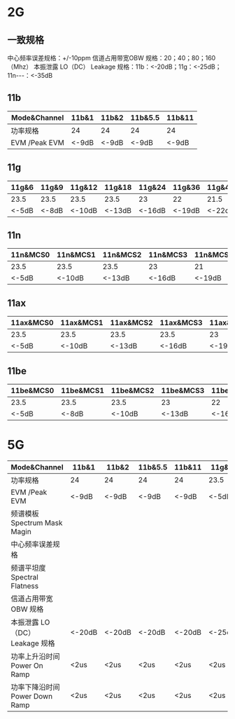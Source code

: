 # 2G
## 一致规格
中心频率误差规格：+/-10ppm
信道占用带宽OBW 规格：20；40；80；160（Mhz）
本振泄露 LO（DC） Leakage 规格：11b：<-20dB；11g：<-25dB；11n---：<-35dB

## 11b

| Mode&Channel  | 11b&1 | 11b&2 | 11b&5.5 | 11b&11 |
| ------------- | ----- | ----- | ------- | ------ |
| 功率规格          | 24    | 24    | 24      | 24     |
| EVM /Peak EVM | <-9dB | <-9dB | <-9dB   | <-9dB  |
## 11g

| 11g&6 | 11g&9 | 11g&12 | 11g&18 | 11g&24 | 11g&36 | 11g&48 | 11g&54 |
| ----- | ----- | ------ | ------ | ------ | ------ | ------ | ------ |
| 23.5  | 23.5  | 23.5   | 23.5   | 23     | 22     | 21.5   | 21     |
| <-5dB | <-8dB | <-10dB | <-13dB | <-16dB | <-19dB | <-22dB | <-25dB |
## 11n

| 11n&MCS0 | 11n&MCS1 | 11n&MCS2 | 11n&MCS3 | 11n&MCS4 | 11n&MCS5 | 11n&MCS6 | 11n&MCS7 | 11n&MCS8 | 11n&MCS9 | 11n&MCS10 | 11n&MCS11 | 11n&MCS12 | 11n&MCS13 | 11n&MCS15 |
| -------- | -------- | -------- | -------- | -------- | -------- | -------- | -------- | -------- | -------- | --------- | --------- | --------- | --------- | --------- |
| 23.5     | 23.5     | 23.5     | 23       | 21       | 21       | 20       | 23.5     | 23.5     | 23.5     | 23        | 22        | 22        | 21        | 20.5      |
| <-5dB    | <-10dB   | <-13dB   | <-16dB   | <-19dB   | <-22dB   | <-25dB   | <-27dB   | <-30dB   | <-32dB   | <-33dB    | <-37dB    | <-5dB     | <-10dB    | <-13dB    |
## 11ax

| 11ax&MCS0 | 11ax&MCS1 | 11ax&MCS2 | 11ax&MCS3 | 11ax&MCS4 | 11ax&MCS5 | 11ax&MCS6 | 11ax&MCS7 | 11ax&MCS8 | 11ax&MCS9 | 11ax&MCS10 | 11ax&MCS11 |
| --------- | --------- | --------- | --------- | --------- | --------- | --------- | --------- | --------- | --------- | ---------- | ---------- |
| 23.5      | 23.5      | 23.5      | 23.5      | 23        | 21        | 21        | 20        | 20        | 19.5      | 19         | 18         |
| <-5dB     | <-10dB    | <-13dB    | <-16dB    | <-19dB    | <-22dB    | <-25dB    | <-27dB    | <-30dB    | <-32dB    | <-33dB     | <-37dB     |
## 11be

| 11be&MCS0 | 11be&MCS1 | 11be&MCS2 | 11be&MCS3 | 11be&MCS4 | 11be&MCS5 | 11be&MCS6 | 11be&MCS7 | 11be&MCS8 | 11be&MCS9 | 11be&MCS10 | 11be&MCS11 | 11be&MCS12 | 11be&MCS13 | 11be&MCS15 |
| --------- | --------- | --------- | --------- | --------- | --------- | --------- | --------- | --------- | --------- | ---------- | ---------- | ---------- | ---------- | ---------- |
| 23.5      | 23.5      | 23.5      | 23        | 22        | 22        | 21        | 20.5      | 20        | 19        | 18         | 17         | 23.5       | 23.5       | 23.5       |
| <-5dB     | <-8dB     | <-10dB    | <-13dB    | <-16dB    | <-19dB    | <-22dB    | <-25dB    | <-32dB    | <-33dB    | <-37dB     | <-40dB     | <-5dB      |            |            |


# 5G




| Mode&Channel            | 11b&1  | 11b&2  | 11b&5.5 | 11b&11 | 11g&6  | 11g&9  | 11g&12 | 11g&18 | 11g&24 | 11g&36 | 11g&48 | 11g&54 | 11n&MCS0 | 11n&MCS1 | 11n&MCS2 | 11n&MCS3 | 11n&MCS4 | 11n&MCS5 | 11n&MCS6 | 11n&MCS7 | 11n&MCS8 | 11n&MCS9 | 11n&MCS10 | 11n&MCS11 | 11n&MCS12 | 11n&MCS13 | 11n&MCS15 | 11ax&MCS0 | 11ax&MCS1 | 11ax&MCS2 | 11ax&MCS3 | 11ax&MCS4 | 11ax&MCS5 | 11ax&MCS6 | 11ax&MCS7 | 11ax&MCS8 | 11ax&MCS9 | 11ax&MCS10 | 11ax&MCS11 | 11be&MCS0 | 11be&MCS1 | 11be&MCS2 | 11be&MCS3 | 11be&MCS4 | 11be&MCS5 | 11be&MCS6 | 11be&MCS7 | 11be&MCS8 | 11be&MCS9 | 11be&MCS10 | 11be&MCS11 | 11be&MCS12 | 11be&MCS13 | 11be&MCS15 |
| ----------------------- | ------ | ------ | ------- | ------ | ------ | ------ | ------ | ------ | ------ | ------ | ------ | ------ | -------- | -------- | -------- | -------- | -------- | -------- | -------- | -------- | -------- | -------- | --------- | --------- | --------- | --------- | --------- | --------- | --------- | --------- | --------- | --------- | --------- | --------- | --------- | --------- | --------- | ---------- | ---------- | --------- | --------- | --------- | --------- | --------- | --------- | --------- | --------- | --------- | --------- | ---------- | ---------- | ---------- | ---------- | ---------- |
| 功率规格                    | 24     | 24     | 24      | 24     | 23.5   | 23.5   | 23.5   | 23.5   | 23     | 22     | 21.5   | 21     | 23.5     | 23.5     | 23.5     | 23       | 21       | 21       | 20       | 23.5     | 23.5     | 23.5     | 23        | 22        | 22        | 21        | 20.5      | 23.5      | 23.5      | 23.5      | 23.5      | 23        | 21        | 21        | 20        | 20        | 19.5      | 19         | 18         | 23.5      | 23.5      | 23.5      | 23        | 22        | 22        | 21        | 20.5      | 20        | 19        | 18         | 17         | 23.5       | 23.5       | 23.5       |
| EVM /Peak EVM           | <-9dB  | <-9dB  | <-9dB   | <-9dB  | <-5dB  | <-8dB  | <-10dB | <-13dB | <-16dB | <-19dB | <-22dB | <-25dB | <-5dB    | <-10dB   | <-13dB   | <-16dB   | <-19dB   | <-22dB   | <-25dB   | <-27dB   | <-30dB   | <-32dB   | <-33dB    | <-37dB    | <-5dB     | <-10dB    | <-13dB    | <-16dB    | <-19dB    | <-22dB    | <-25dB    | <-27dB    | <-30dB    | <-32dB    | <-33dB    | <-37dB    | <-40dB    | <-5dB      | <-5dB      | <-10dB    | <-13dB    | <-16dB    | <-19dB    | <-22dB    | <-25dB    | <-27dB    | <-30dB    | <-32dB    | <-33dB    | <-37dB     | <-40dB     | <-5dB      |            |            |
| 频谱模板Spectrum Mask Magin |        |        |         |        |        |        |        |        |        |        |        |        |          |          |          |          |          |          |          |          |          |          |           |           |           |           |           |           |           |           |           |           |           |           |           |           |           |            |            |           |           |           |           |           |           |           |           |           |           |            |            |            |            |            |
| 中心频率误差规格                |        |        |         |        |        |        |        |        |        |        |        |        |          |          |          |          |          |          |          |          |          |          |           |           |           |           |           |           |           |           |           |           |           |           |           |           |           |            |            |           |           |           |           |           |           |           |           |           |           |            |            |            |            |            |
| 频谱平坦度Spectral Flatness  |        |        |         |        |        |        |        |        |        |        |        |        |          |          |          |          |          |          |          |          |          |          |           |           |           |           |           |           |           |           |           |           |           |           |           |           |           |            |            |           |           |           |           |           |           |           |           |           |           |            |            |            |            |            |
| 信道占用带宽OBW 规格            |        |        |         |        |        |        |        |        |        |        |        |        |          |          |          |          |          |          |          |          |          |          |           |           |           |           |           |           |           |           |           |           |           |           |           |           |           |            |            |           |           |           |           |           |           |           |           |           |           |            |            |            |            |            |
| 本振泄露 LO（DC） Leakage 规格  | <-20dB | <-20dB | <-20dB  | <-20dB | <-25dB | <-25dB | <-25dB | <-25dB | <-35dB | <-35dB | <-35dB | <-35dB | <-35dB   | <-35dB   | <-35dB   | <-35dB   | <-36dB   | <-37dB   | <-35dB   | <-35dB   | <-35dB   | <-35dB   | <-35dB    | <-35dB    | <-35dB    | <-35dB    | <-35dB    | <-35dB    | <-35dB    | <-35dB    | <-35dB    | <-35dB    | <-35dB    | <-35dB    | <-35dB    | <-35dB    | <-35dB    | <-35dB     | <-35dB     | <-35dB    | <-35dB    | <-35dB    | <-35dB    | <-35dB    | <-35dB    | <-35dB    | <-35dB    | <-35dB    | <-35dB    | <-35dB     | <-35dB     |            |            |            |
| 功率上升沿时间Power On Ramp    | <2us   | <2us   | <2us    | <2us   | <2us   | <2us   | <2us   | <2us   | -      | -      | -      | -      | -        | -        | -        | -        | -        | -        | -        | -        | -        | -        | -         | -         | -         | -         | -         | -         | -         | -         | -         | -         | -         | -         | -         | -         | -         | -          | -          | -         | -         | -         | -         | -         | -         | -         | -         | -         | -         | -          | -          | -          | -          | -          |
| 功率下降沿时间Power Down Ramp  | <2us   | <2us   | <2us    | <2us   | <2us   | <2us   | <2us   | <2us   | -      | -      | -      | -      | -        | -        | -        | -        | -        | -        | -        | -        | -        | -        | -         | -         | -         | -         | -         | -         | -         | -         | -         | -         | -         | -         | -         | -         | -         | -          | -          | -         | -         | -         | -         | -         | -         | -         | -         | -         | -         | -          | -          | -          | -          | -          |
